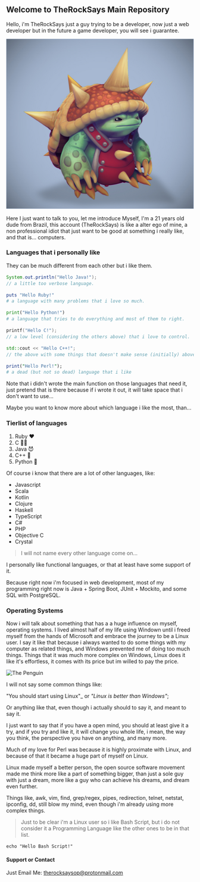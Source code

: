 

## Welcome to TheRockSays Main Repository

Hello, i'm TheRockSays just a guy trying to be a developer, now just a web developer but in the future a game developer, you will see i guarantee.

![rammus-lol](/main-image-rammus.jpg)

Here I just want to talk to you, let me introduce Myself, I'm a 21 years old dude from Brazil, this account (TheRockSays) is like a alter ego of mine, a non professional idiot that just want to be good at something i really like, and that is... computers.


### Languages that i personally like

They can be much different from each other but i like them.

```java
System.out.println("Hello Java!");
// a little too verbose language.
```
```ruby
puts "Hello Ruby!"
# a language with many problems that i love so much.
```
```python
print("Hello Python!")
# a language that tries to do everything and most of them to right.
```
```c
printf("Hello C!");
// a low level (considering the others above) that i love to control.
```
```cpp
std::cout << "Hello C++!";
// the above with some things that doesn't make sense (initially) above it.
```
```perl
print("Hello Perl!");
# a dead (but not so dead) language that i like
```
Note that i didn't wrote the main function on those languages that need it, just pretend that is there because if i wrote it out, it will take space that i don't want to use...

Maybe you want to know more about which language i like the most, than...
### Tierlist of languages

1. Ruby ♥️
2. C 🧑‍🔧
3. Java :smiling_imp:
4. C++ 💫
5. Python 🤟


Of course i know that there are a lot of other languages, like:
- Javascript
- Scala
- Kotlin
- Clojure
- Haskell
- TypeScript
- C#
- PHP
- Objective C
- Crystal 

> I will not name every other language come on...

I personally like functional languages, or that at least have some support of it.

Because right now i'm focused in web development, most of my programming right now is Java + Spring Boot, JUnit + Mockito, and some SQL with PostgreSQL.

### Operating Systems

Now i will talk about something that has a a huge influence on myself, operating systems.
I lived almost half of my life using Windown until i freed myself from the hands of Microsoft and embrace the journey to be a Linux user.
I say it like that because i always wanted to do some things with my computer as related things, and Windows prevented me of doing too much things.
Things that it was much more complex on Windows, Linux does it like it's effortless, it comes with its price but im willed to pay the price.

![The Penguin](https://upload.wikimedia.org/wikipedia/commons/3/35/Tux.svg)

I will not say some common things like: 

"You should start using Linux"_ or _"Linux is better than Windows"_;

Or anything like that, even though i actually should to say it, and meant to say it.

I just want to say that if you have a open mind, you should at least give it a try, and if you try and like it, it will change you whole life, i mean, the way you think, the perspective you have on anything, and many more.

Much of my love for Perl was because it is highly proximate with Linux, and because of that it became a huge part of myself on Linux.

Linux made myself a better person, the open source software movement made me think more like a part of something bigger, than just a sole guy with just a dream, more like a guy who can achieve his dreams, and dream even further.

Things like, awk, vim, find, grep/regex, pipes, redirection, telnet, netstat, ipconfig, dd, still blow my mind, even though i'm already using more complex things.
> Just to be clear i'm a Linux user so i like Bash Script, but i do not consider it a Programming Language like the other ones to be in that list.

```console
echo "Hello Bash Script!"
```

#### Support or Contact

Just Email Me: [therocksaysop@protonmail.com](mailto:therocksaysop@protonmail.com)
